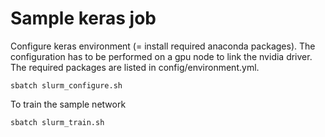 # Sample keras job

Configure keras environment (= install required anaconda packages). The configuration has to be performed on a gpu node to link the nvidia driver. The required packages are listed in config/environment.yml.

```shell
sbatch slurm_configure.sh
```

To train the sample network

```shell
sbatch slurm_train.sh
```
